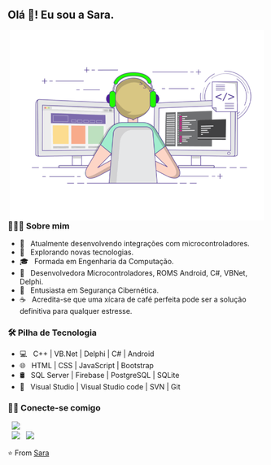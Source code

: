
<h2>Olá 👋! Eu sou a Sara.</h2>
<img align="right" alt="GIF" src="https://raw.githubusercontent.com/devSouvik/devSouvik/master/gif3.gif" width="500"/>

<h3> 👨🏻‍💻 Sobre mim </h3>

- 🔭 &nbsp; Atualmente desenvolvendo integrações com microcontroladores.
- 🤔 &nbsp; Explorando novas tecnologias.
- 🎓 &nbsp; Formada em Engenharia da Computação.
- 💼 &nbsp; Desenvolvedora Microcontroladores, ROMS Android, C#, VBNet, Delphi.
- 🌱 &nbsp; Entusiasta em Segurança Cibernética.
- ☕ &nbsp; Acredita-se que uma xícara de café perfeita pode ser a solução definitiva para qualquer estresse. 

<h3>🛠 Pilha de Tecnologia</h3>

- 💻 &nbsp; C++ | VB.Net | Delphi | C# | Android
- 🌐 &nbsp; HTML | CSS | JavaScript | Bootstrap 
- 🛢 &nbsp; SQL Server | Firebase | PostgreSQL | SQLite
- 🔧 &nbsp; Visual Studio | Visual Studio code | SVN | Git


<h3> 🤝🏻 Conecte-se comigo </h3>

<p align="center">

&nbsp; <a href="https://www.instagram.com/Saraj_moura/" target="_blank" rel="noopener noreferrer"><img src="https://img.icons8.com/plasticine/100/000000/instagram-new.png" width="50" /></a>  
&nbsp; <a href="www.linkedin.com/in/sara-jesus-moura-78b898160/" target="_blank" rel="noopener noreferrer"><img src="https://img.icons8.com/plasticine/100/000000/linkedin.png" width="50" /></a>
&nbsp; <a href="mailto:sarajmoura11@gmail.com" target="_blank" rel="noopener noreferrer"><img src="https://img.icons8.com/plasticine/100/000000/gmail.png"  width="50" /></a>
</p>

⭐️ From [Sara](https://github.com/saraj-moura)
</html>

